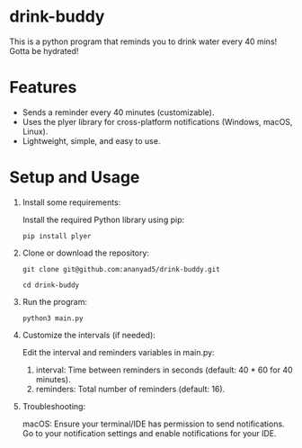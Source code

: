 # drink-buddy
This is a python program that reminds you to drink water every 40 mins! Gotta be hydrated!

# Features
- Sends a reminder every 40 minutes (customizable).
- Uses the plyer library for cross-platform notifications (Windows, macOS, Linux).
- Lightweight, simple, and easy to use.

# Setup and Usage

1. Install some requirements:
   
   Install the required Python library using pip:
   
   ```` pip install plyer ````

3. Clone or download the repository:
   
   ```` git clone git@github.com:ananyad5/drink-buddy.git ````
   
   ```` cd drink-buddy ````
5. Run the program:
   
   ```` python3 main.py ````
6. Customize the intervals (if needed):
   
    Edit the interval and reminders variables in main.py: 
    1. interval: Time between reminders in seconds (default: 40 * 60 for 40 minutes).
    2. reminders: Total number of reminders (default: 16).

8. Troubleshooting:
   
   macOS: Ensure your terminal/IDE has permission to send notifications. Go to your notification settings and enable notifications for your IDE.


